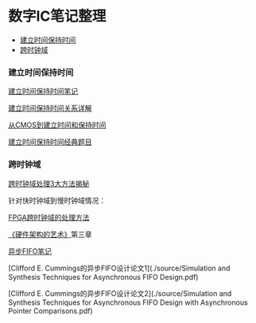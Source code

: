 # 数字IC笔记整理

<!-- TOC -->

- [建立时间保持时间](#建立时间保持时间)
- [跨时钟域](#跨时钟域)

<!-- /TOC -->

### 建立时间保持时间

[建立时间保持时间笔记](./source/建立时间保持时间.md)

[建立时间保持时间关系详解](https://www.cnblogs.com/lilto/p/9581143.html)

[从CMOS到建立时间和保持时间](https://zhuanlan.zhihu.com/p/120863919)

[建立时间保持时间经典题目](https://reborn.blog.csdn.net/article/details/100049997?utm_source=app)

### 跨时钟域

[跨时钟域处理3大方法揭秘](./source/跨时钟域处理3大方法揭秘.pdf)

针对快时钟域到慢时钟域情况：

[FPGA跨时钟域的处理方法](https://blog.csdn.net/emperor_strange/article/details/82491085?utm_source=app)

[《硬件架构的艺术》](./source/硬件架构的艺术.pdf)第三章

[异步FIFO笔记](./source/异步FIFO.md)

[Clifford E. Cummings的异步FIFO设计论文1](./source/Simulation and Synthesis Techniques for Asynchronous FIFO Design.pdf)

[Clifford E. Cummings的异步FIFO设计论文2](./source/Simulation and Synthesis Techniques for Asynchronous FIFO Design with Asynchronous Pointer Comparisons.pdf)

